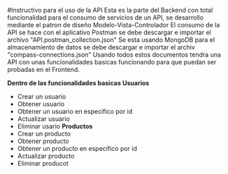 #Instructivo para el uso de la API
Esta es la parte del Backend con total funcionalidad para el consumo de servicios de un API, se desarrollo mediante el patron de diseño Modelo-Vista-Controlador
El consumo de la API se hace con el aplicativo Postman se debe descargar e importar el archivo "API.postman_collection.json"
Se esta usando MongoDB para el almacenamiento de datos se debe descargar e importar el archiv "compass-connections.json"
Usando todos estos documentos tendra una API con unas funcionalidades basicas funcionando para que puedan ser probadas en el Frontend.

**Dentro de las funcionalidades basicas**
**Usuarios**
* Crear un usuario
* Obtener usuario
* Obtener un usuario en especifico por id
* Actualizar usuario
* Eliminar usario
**Productos**
* Crear un producto
* Obtener producto
* Obtener un producto en especifico por id
* Actualizar producto
* Eliminar producot

  


